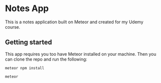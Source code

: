 # Notes App
This is a notes application built on Meteor and created for my Udemy course.

## Getting started
This app requires you too have Meteor installed on your machine. Then you can clone the repo and run the following:

```
meteor npm install
```

```
meteor
```

